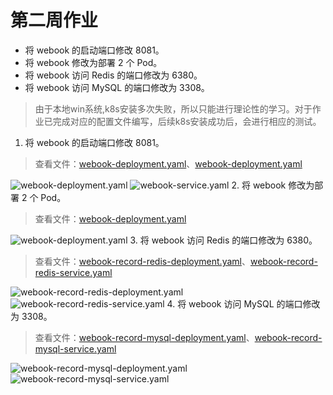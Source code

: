 # 第二周作业
* 将 webook 的启动端口修改 8081。
* 将 webook 修改为部署 2 个 Pod。
* 将 webook 访问 Redis 的端口修改为 6380。
* 将 webook 访问 MySQL 的端口修改为 3308。

> 由于本地win系统,k8s安装多次失败，所以只能进行理论性的学习。对于作业已完成对应的配置文件编写，后续k8s安装成功后，会进行相应的测试。

1. 将 webook 的启动端口修改 8081。
> 查看文件：[webook-deployment.yaml](../../webook/webook-deployment.yaml)、[webook-deployment.yaml](../../webook/webook-service.yaml)

![webook-deployment.yaml](img/202310260920.png)
![webook-service.yaml](img/202310260923.png)
2. 将 webook 修改为部署 2 个 Pod。
> 查看文件：[webook-deployment.yaml](../../webook/webook-deployment.yaml)

![webook-deployment.yaml](img/202310260927.png)
3. 将 webook 访问 Redis 的端口修改为 6380。
> 查看文件：[webook-record-redis-deployment.yaml](../../webook/webook-record-redis-deployment.yaml)、[webook-record-redis-service.yaml](../../webook/webook-record-redis-service.yaml)

![webook-record-redis-deployment.yaml](img/202310260929.png)
![webook-record-redis-service.yaml](img/202310260930.png)
4. 将 webook 访问 MySQL 的端口修改为 3308。
> 查看文件：[webook-record-mysql-deployment.yaml](../../webook/webook-record-mysql-deployment.yaml)、[webook-record-mysql-service.yaml](../../webook/webook-record-mysql-service.yaml)

![webook-record-mysql-deployment.yaml](img/202310260933.png)
![webook-record-mysql-service.yaml](img/20231026934.png)
